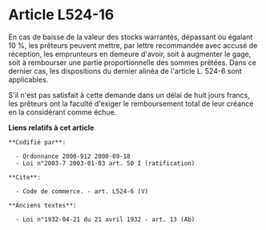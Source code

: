 # Article L524-16

En cas de baisse de la valeur des stocks warrantés, dépassant ou égalant 10 %, les prêteurs peuvent mettre, par lettre
recommandée avec accusé de réception, les emprunteurs en demeure d'avoir, soit à augmenter le gage, soit à rembourser une
partie proportionnelle des sommes prêtées. Dans ce dernier cas, les dispositions du dernier alinéa de l'article L. 524-6 sont
applicables.

S'il n'est pas satisfait à cette demande dans un délai de huit jours francs, les prêteurs ont la faculté d'exiger le
remboursement total de leur créance en la considérant comme échue.

**Liens relatifs à cet article**

	**Codifié par**:

	  - Ordonnance 2000-912 2000-09-18
	  - Loi n°2003-7 2003-01-03 art. 50 I (ratification)

	**Cite**:

	  - Code de commerce. - art. L524-6 (V)

	**Anciens textes**:

	  - Loi n°1932-04-21 du 21 avril 1932 - art. 13 (Ab)
